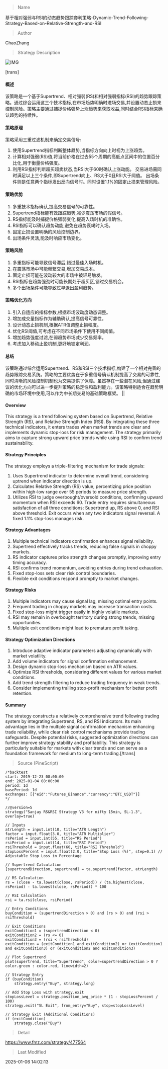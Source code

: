 
> Name

基于相对强弱与RSI的动态趋势跟踪套利策略-Dynamic-Trend-Following-Strategy-Based-on-Relative-Strength-and-RSI

> Author

ChaoZhang

> Strategy Description

![IMG](https://www.fmz.com/upload/asset/1464b51d233260409d3.png)

[trans]
#### 概述
该策略是一个基于Supertrend、相对强弱(RS)和相对强弱指标(RSI)的趋势跟踪策略。通过综合运用这三个技术指标,在市场趋势明确时进场交易,并设置动态止损来控制风险。策略主要通过捕捉价格强势上涨趋势来获取收益,同时结合RSI指标来确认趋势的持续性。

#### 策略原理
策略采用三重过滤机制来确定交易信号:
1. 使用Supertrend指标判断整体趋势,当指标方向向上时视为上涨趋势。
2. 计算相对强弱(RS)值,将当前价格在过去55个周期的高低点区间中的位置百分比化,用于衡量价格强度。
3. 利用RSI指标判断超买超卖状态,当RSI大于60时确认上涨动能。
交易进场需同时满足以上三个条件,即Supertrend向上、RS大于0且RSI大于阈值。
出场条件则是任意两个指标发出反向信号时。同时设置1.1%的固定止损来管理风险。

#### 策略优势
1. 多重技术指标确认,提高交易信号的可靠性。
2. Supertrend指标能有效跟踪趋势,减少震荡市场的假信号。
3. RS指标能及时捕捉价格强弱变化,提高入场时机的准确性。
4. RSI指标可以确认趋势动能,避免在趋势衰竭时入场。
5. 固定止损设置明确的风险控制边界。
6. 出场条件灵活,能及时响应市场变化。

#### 策略风险
1. 多重指标可能导致信号滞后,错过最佳入场时机。
2. 在震荡市场中可能频繁交易,增加交易成本。
3. 固定止损可能在波动较大的市场中被轻易触发。
4. RSI指标在趋势强劲时可能长期处于超买区,错过交易机会。
5. 多个出场条件可能导致过早退出盈利趋势。

#### 策略优化方向
1. 引入自适应的指标参数,根据市场波动度动态调整。
2. 增加成交量指标作为辅助确认,提高信号可靠性。
3. 设计动态止损机制,根据ATR值调整止损幅度。
4. 优化RSI阈值,可考虑在不同市场条件下使用不同阈值。
5. 增加趋势强度过滤,在弱趋势市场减少交易频率。
6. 考虑加入移动止盈机制,更好地锁定利润。

#### 总结
该策略通过综合运用Supertrend、RS和RSI三个技术指标,构建了一个相对完善的趋势跟踪交易系统。策略的主要优势在于多重信号确认机制提高了交易的可靠性,同时清晰的风险控制机制也为交易提供了保障。虽然存在一些潜在风险,但通过建议的优化方向可以进一步提升策略的稳定性和盈利能力。该策略特别适合在趋势明确的市场环境中使用,可以作为中长期交易的基础策略框架。 || 

#### Overview
This strategy is a trend following system based on Supertrend, Relative Strength (RS), and Relative Strength Index (RSI). By integrating these three technical indicators, it enters trades when market trends are clear and implements dynamic stop-loss for risk management. The strategy primarily aims to capture strong upward price trends while using RSI to confirm trend sustainability.

#### Strategy Principles
The strategy employs a triple-filtering mechanism for trade signals:
1. Uses Supertrend indicator to determine overall trend, considering uptrend when indicator direction is up.
2. Calculates Relative Strength (RS) value, percentizing price position within high-low range over 55 periods to measure price strength.
3. Utilizes RSI to judge overbought/oversold conditions, confirming upward momentum when RSI exceeds 60.
Trade entry requires simultaneous satisfaction of all three conditions: Supertrend up, RS above 0, and RSI above threshold.
Exit occurs when any two indicators signal reversal. A fixed 1.1% stop-loss manages risk.

#### Strategy Advantages
1. Multiple technical indicators confirmation enhances signal reliability.
2. Supertrend effectively tracks trends, reducing false signals in choppy markets.
3. RS indicator captures price strength changes promptly, improving entry timing accuracy.
4. RSI confirms trend momentum, avoiding entries during trend exhaustion.
5. Fixed stop-loss sets clear risk control boundaries.
6. Flexible exit conditions respond promptly to market changes.

#### Strategy Risks
1. Multiple indicators may cause signal lag, missing optimal entry points.
2. Frequent trading in choppy markets may increase transaction costs.
3. Fixed stop-loss might trigger easily in highly volatile markets.
4. RSI may remain in overbought territory during strong trends, missing opportunities.
5. Multiple exit conditions might lead to premature profit taking.

#### Strategy Optimization Directions
1. Introduce adaptive indicator parameters adjusting dynamically with market volatility.
2. Add volume indicators for signal confirmation enhancement.
3. Design dynamic stop-loss mechanism based on ATR values.
4. Optimize RSI thresholds, considering different values for various market conditions.
5. Add trend strength filtering to reduce trading frequency in weak trends.
6. Consider implementing trailing stop-profit mechanism for better profit retention.

#### Summary
The strategy constructs a relatively comprehensive trend following trading system by integrating Supertrend, RS, and RSI indicators. Its main advantage lies in the multiple signal confirmation mechanism enhancing trade reliability, while clear risk control mechanisms provide trading safeguards. Despite potential risks, suggested optimization directions can further improve strategy stability and profitability. This strategy is particularly suitable for markets with clear trends and can serve as a foundation framework for medium to long-term trading.[/trans]



> Source (PineScript)

``` pinescript
/*backtest
start: 2019-12-23 08:00:00
end: 2025-01-04 08:00:00
period: 1d
basePeriod: 1d
exchanges: [{"eid":"Futures_Binance","currency":"BTC_USDT"}]
*/

//@version=5
strategy("Sanjay RS&RSI Strategy V3 for nifty 15min, SL-1.3", overlay=true)

// Inputs
atrLength = input.int(10, title="ATR Length")
factor = input.float(3.0, title="ATR Multiplier")
rsPeriod = input.int(55, title="RS Period")
rsiPeriod = input.int(14, title="RSI Period")
rsiThreshold = input.float(60, title="RSI Threshold")
stopLossPercent = input.float(2.0, title="Stop Loss (%)", step=0.1) // Adjustable Stop Loss in Percentage

// Supertrend Calculation
[supertrendDirection, supertrend] = ta.supertrend(factor, atrLength)

// RS Calculation
rs = (close - ta.lowest(close, rsPeriod)) / (ta.highest(close, rsPeriod) - ta.lowest(close, rsPeriod)) * 100

// RSI Calculation
rsi = ta.rsi(close, rsiPeriod)

// Entry Conditions
buyCondition = (supertrendDirection > 0) and (rs > 0) and (rsi > rsiThreshold)

// Exit Conditions
exitCondition1 = (supertrendDirection < 0)
exitCondition2 = (rs <= 0)
exitCondition3 = (rsi < rsiThreshold)
exitCondition = (exitCondition1 and exitCondition2) or (exitCondition1 and exitCondition3) or (exitCondition2 and exitCondition3)

// Plot Supertrend
plot(supertrend, title="Supertrend", color=supertrendDirection > 0 ? color.green : color.red, linewidth=2)

// Strategy Entry
if (buyCondition)
    strategy.entry("Buy", strategy.long)

// Add Stop Loss with strategy.exit
stopLossLevel = strategy.position_avg_price * (1 - stopLossPercent / 100)
strategy.exit("SL Exit", from_entry="Buy", stop=stopLossLevel)

// Strategy Exit (Additional Conditions)
if (exitCondition)
    strategy.close("Buy")

```

> Detail

https://www.fmz.com/strategy/477564

> Last Modified

2025-01-06 14:02:13
